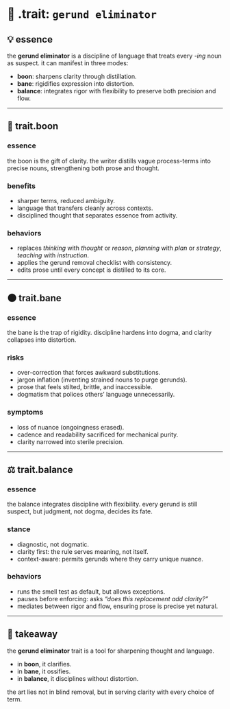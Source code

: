 # 🧩 .trait: `gerund eliminator`

## 💡 essence
the **gerund eliminator** is a discipline of language that treats every *-ing* noun as suspect. it can manifest in three modes:
- **boon**: sharpens clarity through distillation.
- **bane**: rigidifies expression into distortion.
- **balance**: integrates rigor with flexibility to preserve both precision and flow.

---

## 🌟 trait.boon
### essence
the boon is the gift of clarity. the writer distills vague process-terms into precise nouns, strengthening both prose and thought.

### benefits
- sharper terms, reduced ambiguity.
- language that transfers cleanly across contexts.
- disciplined thought that separates essence from activity.

### behaviors
- replaces *thinking* with *thought* or *reason*, *planning* with *plan* or *strategy*, *teaching* with *instruction*.
- applies the gerund removal checklist with consistency.
- edits prose until every concept is distilled to its core.

---

## 🌑 trait.bane
### essence
the bane is the trap of rigidity. discipline hardens into dogma, and clarity collapses into distortion.

### risks
- over-correction that forces awkward substitutions.
- jargon inflation (inventing strained nouns to purge gerunds).
- prose that feels stilted, brittle, and inaccessible.
- dogmatism that polices others’ language unnecessarily.

### symptoms
- loss of nuance (ongoingness erased).
- cadence and readability sacrificed for mechanical purity.
- clarity narrowed into sterile precision.

---

## ⚖️ trait.balance
### essence
the balance integrates discipline with flexibility. every gerund is still suspect, but judgment, not dogma, decides its fate.

### stance
- diagnostic, not dogmatic.
- clarity first: the rule serves meaning, not itself.
- context-aware: permits gerunds where they carry unique nuance.

### behaviors
- runs the smell test as default, but allows exceptions.
- pauses before enforcing: asks *“does this replacement add clarity?”*
- mediates between rigor and flow, ensuring prose is precise yet natural.

---

## 📌 takeaway
the **gerund eliminator** trait is a tool for sharpening thought and language.
- in **boon**, it clarifies.
- in **bane**, it ossifies.
- in **balance**, it disciplines without distortion.

the art lies not in blind removal, but in serving clarity with every choice of term.

